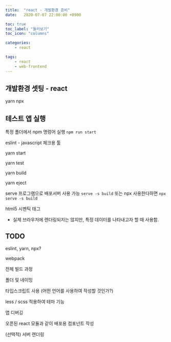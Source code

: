 ```yaml
---
title:  "react - 개발환경 준비"
date:   2020-07-07 22:00:00 +0900

toc: true
toc_label: "둘러보기"
toc_icon: "columns"

categories:
    - react

tags:
    - react
    - web-frontend
---
```


## 개발환경 셋팅 - react

yarn
npx

## 테스트 앱 실행
특정 폴더에서 npm 명렁어 실행
```npm run start``` 



eslint - javascript 체크용 툴

yarn start

yarn test

yarn build

yarn eject

serve 프로그램으로 배포서버 사용 가능
```serve -s build```
또는 npx 사용한다하면
```npx serve -s build```


html5 시멘틱 태그
- 실제 브라우저에 렌더링되지는 않지만, 특정 데이터를 나타내고자 할 때 사용함.


## TODO

eslint, yarn, npx?

webpack

전체 빌드 과정

폴더 및 네이밍

타입스크립트 사용 (어떤 언어를 사용하여 작성할 것인가?)

less / scss 적용하여 테마 기능

앱 디버깅

오픈된 react 모듈과 같이 배포용 컴포넌트 작성

(선택적) 서버 렌더링
